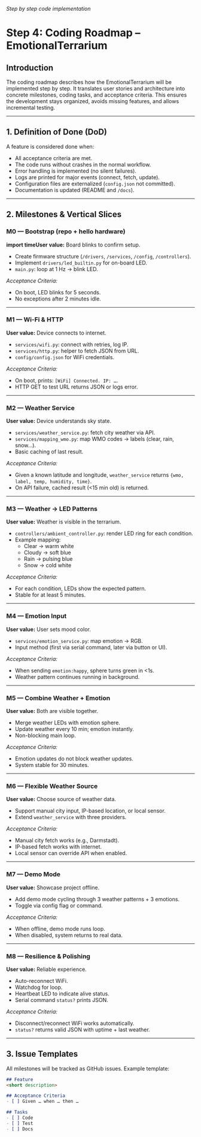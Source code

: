 *Step by step code implementation*

# Step 4: Coding Roadmap – EmotionalTerrarium

## Introduction

The coding roadmap describes how the EmotionalTerrarium will be implemented step by step.
It translates user stories and architecture into concrete milestones, coding tasks, and acceptance criteria.
This ensures the development stays organized, avoids missing features, and allows incremental testing.

---

## 1. Definition of Done (DoD)

A feature is considered done when:

- All acceptance criteria are met.
- The code runs without crashes in the normal workflow.
- Error handling is implemented (no silent failures).
- Logs are printed for major events (connect, fetch, update).
- Configuration files are externalized (`config.json` not committed).
- Documentation is updated (README and `/docs`).

---

## 2. Milestones & Vertical Slices

### M0 — Bootstrap (repo + hello hardware)

**import timeUser value:** Board blinks to confirm setup.

- Create firmware structure (`/drivers`, `/services`, `/config`, `/controllers`).
- Implement `drivers/led_builtin.py` for on-board LED.
- `main.py`: loop at 1 Hz → blink LED.

*Acceptance Criteria:*

- On boot, LED blinks for 5 seconds.
- No exceptions after 2 minutes idle.

---

### M1 — Wi-Fi & HTTP

**User value:** Device connects to internet.

- `services/wifi.py`: connect with retries, log IP.
- `services/http.py`: helper to fetch JSON from URL.
- `config/config.json` for WiFi credentials.

*Acceptance Criteria:*

- On boot, prints: `[WiFi] Connected. IP: …`.
- HTTP GET to test URL returns JSON or logs error.

---

### M2 — Weather Service

**User value:** Device understands sky state.

- `services/weather_service.py`: fetch city weather via API.
- `services/mapping_wmo.py`: map WMO codes → labels (clear, rain, snow…).
- Basic caching of last result.

*Acceptance Criteria:*

- Given a known latitude and longitude, `weather_service` returns `{wmo, label, temp, humidity, time}`.
- On API failure, cached result (<15 min old) is returned.

---

### M3 — Weather → LED Patterns

**User value:** Weather is visible in the terrarium.

- `controllers/ambient_controller.py`: render LED ring for each condition.
- Example mapping:
  - Clear → warm white
  - Cloudy → soft blue
  - Rain → pulsing blue
  - Snow → cold white

*Acceptance Criteria:*

- For each condition, LEDs show the expected pattern.
- Stable for at least 5 minutes.

---

### M4 — Emotion Input

**User value:** User sets mood color.

- `services/emotion_service.py`: map emotion → RGB.
- Input method (first via serial command, later via button or UI).

*Acceptance Criteria:*

- When sending `emotion:happy`, sphere turns green in <1s.
- Weather pattern continues running in background.

---

### M5 — Combine Weather + Emotion

**User value:** Both are visible together.

- Merge weather LEDs with emotion sphere.
- Update weather every 10 min; emotion instantly.
- Non-blocking main loop.

*Acceptance Criteria:*

- Emotion updates do not block weather updates.
- System stable for 30 minutes.

---

### M6 — Flexible Weather Source

**User value:** Choose source of weather data.

- Support manual city input, IP-based location, or local sensor.
- Extend `weather_service` with three providers.

*Acceptance Criteria:*

- Manual city fetch works (e.g., Darmstadt).
- IP-based fetch works with internet.
- Local sensor can override API when enabled.

---

### M7 — Demo Mode

**User value:** Showcase project offline.

- Add demo mode cycling through 3 weather patterns + 3 emotions.
- Toggle via config flag or command.

*Acceptance Criteria:*

- When offline, demo mode runs loop.
- When disabled, system returns to real data.

---

### M8 — Resilience & Polishing

**User value:** Reliable experience.

- Auto-reconnect WiFi.
- Watchdog for loop.
- Heartbeat LED to indicate alive status.
- Serial command `status?` prints JSON.

*Acceptance Criteria:*

- Disconnect/reconnect WiFi works automatically.
- `status?` returns valid JSON with uptime + last weather.

---

## 3. Issue Templates

All milestones will be tracked as GitHub issues.
Example template:

```markdown
## Feature
<short description>

## Acceptance Criteria
- [ ] Given … when … then …

## Tasks
- [ ] Code
- [ ] Test
- [ ] Docs
```
